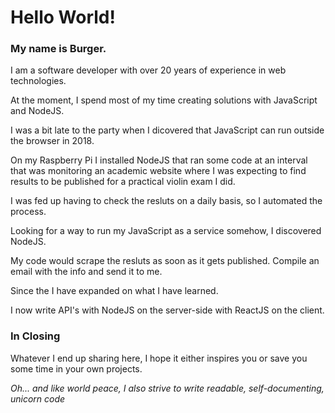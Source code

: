 # Hello World!
### My name is Burger.

I am a software developer with over 20 years of experience in web technologies.

At the moment, I spend most of my time creating solutions with JavaScript and NodeJS.

I was a bit late to the party when I dicovered that JavaScript can run outside the browser in 2018.

On my Raspberry Pi I installed NodeJS that ran some code at an interval that was monitoring an academic website where I was expecting to find results to be published for a practical violin exam I did.

I was fed up having to check the resluts on a daily basis, so I automated the process.

Looking for a way to run my JavaScript as a service somehow, I discovered NodeJS.

My code would scrape the resluts as soon as it gets published. Compile an email with the info and send it to me.

Since the I have expanded on what I have learned. 

I now write API's with NodeJS on the server-side with ReactJS on the client.

### In Closing
Whatever I end up sharing here, I hope it either inspires you or save you some time in your own projects.

*Oh... and like world peace, I also strive to write readable, self-documenting, unicorn code*

 

<!---
BoksBurger/BoksBurger is a ✨ special ✨ repository because its `README.md` (this file) appears on your GitHub profile.
You can click the Preview link to take a look at your changes.
--->
